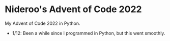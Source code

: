 # Nideroo's Advent of Code 2022
My Advent of Code 2022 in Python.
- 1/12: Been a while since I programmed in Python, but this went smoothly.
